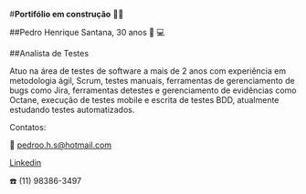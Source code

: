 #**Portifólio em construção** :construction_worker_man:

##Pedro Henrique Santana, 30 anos :man: :computer:

##Analista de Testes

Atuo na área de testes de software a mais de 2 anos com experiência em metodologia ágil, Scrum, testes manuais, ferramentas de gerenciamento de bugs como Jira, ferramentas detestes e gerenciamento de evidências como Octane, execução de testes mobile e escrita de testes BDD, atualmente estudando testes automatizados.









Contatos: 

:email: pedroo.h.s@hotmail.com 

[Linkedin](https://www.linkedin.com/in/pedrohsantana/)

:phone: (11) 98386-3497